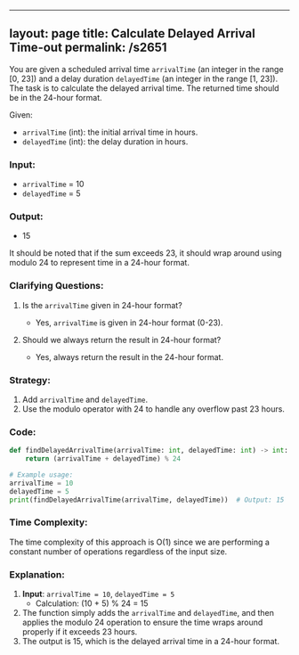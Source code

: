 
---
layout: page
title:  Calculate Delayed Arrival Time-out
permalink: /s2651
---

You are given a scheduled arrival time `arrivalTime` (an integer in the range [0, 23]) and a delay duration `delayedTime` (an integer in the range [1, 23]). The task is to calculate the delayed arrival time. The returned time should be in the 24-hour format.

Given:
- `arrivalTime` (int): the initial arrival time in hours.
- `delayedTime` (int): the delay duration in hours.

### Input:
- `arrivalTime` = 10
- `delayedTime` = 5

### Output:
- 15

It should be noted that if the sum exceeds 23, it should wrap around using modulo 24 to represent time in a 24-hour format.

### Clarifying Questions:
1. Is the `arrivalTime` given in 24-hour format?
    - Yes, `arrivalTime` is given in 24-hour format (0-23).

2. Should we always return the result in 24-hour format?
    - Yes, always return the result in the 24-hour format.

### Strategy:
1. Add `arrivalTime` and `delayedTime`.
2. Use the modulo operator with 24 to handle any overflow past 23 hours.

### Code:

```python
def findDelayedArrivalTime(arrivalTime: int, delayedTime: int) -> int:
    return (arrivalTime + delayedTime) % 24

# Example usage:
arrivalTime = 10
delayedTime = 5
print(findDelayedArrivalTime(arrivalTime, delayedTime))  # Output: 15
```

### Time Complexity:
The time complexity of this approach is O(1) since we are performing a constant number of operations regardless of the input size.

### Explanation:
1. **Input**: `arrivalTime = 10`, `delayedTime = 5`
   - Calculation: (10 + 5) % 24 = 15
2. The function simply adds the `arrivalTime` and `delayedTime`, and then applies the modulo 24 operation to ensure the time wraps around properly if it exceeds 23 hours.
3. The output is 15, which is the delayed arrival time in a 24-hour format.